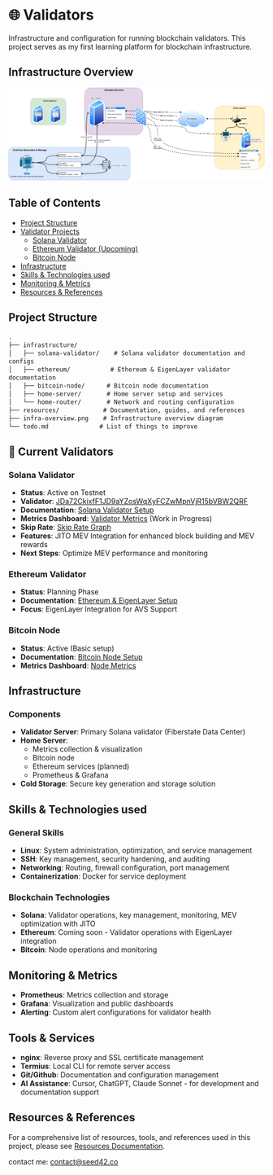 # 🌐 Validators

Infrastructure and configuration for running blockchain validators.
This project serves as my first learning platform for blockchain infrastructure.

## Infrastructure Overview
![Validator Infrastructure Overview](infra-overview.png)

## Table of Contents
- [Project Structure](#project-structure)
- [Validator Projects](#validator-projects)
  - [Solana Validator](#solana-validator)
  - [Ethereum Validator (Upcoming)](#ethereum-validator)
  - [Bitcoin Node](#bitcoin-node)
- [Infrastructure](#infrastructure)
- [Skills & Technologies used](#skills--technologies)
- [Monitoring & Metrics](#monitoring--metrics)
- [Resources & References](#resources--references)

## Project Structure
```
.
├── infrastructure/
│   ├── solana-validator/    # Solana validator documentation and configs
│   ├── ethereum/           # Ethereum & EigenLayer validator documentation
│   ├── bitcoin-node/      # Bitcoin node documentation
│   ├── home-server/       # Home server setup and services
│   └── home-router/       # Network and routing configuration
├── resources/            # Documentation, guides, and references
├── infra-overview.png    # Infrastructure overview diagram
└── todo.md              # List of things to improve
```

## 🔄 Current Validators

### Solana Validator
- **Status**: Active on Testnet
- **Validator**: [JDa72CkixfF1JD9aYZosWqXyFCZwMpnVjR15bVBW2QRF](https://www.validators.app/validators/JDa72CkixfF1JD9aYZosWqXyFCZwMpnVjR15bVBW2QRF?locale=en&network=testnet)
- **Documentation**: [Solana Validator Setup](infrastructure/solana-validator/README.md)
- **Metrics Dashboard**: [Validator Metrics](https://metric.seed42.co/public-dashboards/94ca941675e947cb877619494cf95d80) (Work in Progress)
- **Skip Rate**: [Skip Rate Graph](https://metric.seed42.co/d/30786?from=now-15m&to=now&refresh=15s)
- **Features**: JITO MEV Integration for enhanced block building and MEV rewards
- **Next Steps**: Optimize MEV performance and monitoring

### Ethereum Validator
- **Status**: Planning Phase
- **Documentation**: [Ethereum & EigenLayer Setup](infrastructure/ethereum/README.md)
- **Focus**: EigenLayer Integration for AVS Support

### Bitcoin Node
- **Status**: Active (Basic setup)
- **Documentation**: [Bitcoin Node Setup](infrastructure/bitcoin-node/README.md)
- **Metrics Dashboard**: [Node Metrics](https://metric.seed42.co/public-dashboards/4de1b04bbfd5466cbc7387071ae30786?from=now-15m&to=now&refresh=15s)

## Infrastructure

### Components
- **Validator Server**: Primary Solana validator (Fiberstate Data Center)
- **Home Server**: 
  - Metrics collection & visualization
  - Bitcoin node
  - Ethereum services (planned)
  - Prometheus & Grafana
- **Cold Storage**: Secure key generation and storage solution

## Skills & Technologies used

### General Skills
- **Linux**: System administration, optimization, and service management
- **SSH**: Key management, security hardening, and auditing
- **Networking**: Routing, firewall configuration, port management
- **Containerization**: Docker for service deployment

### Blockchain Technologies
- **Solana**: Validator operations, key management, monitoring, MEV optimization with JITO
- **Ethereum**: Coming soon - Validator operations with EigenLayer integration
- **Bitcoin**: Node operations and monitoring

## Monitoring & Metrics
- **Prometheus**: Metrics collection and storage
- **Grafana**: Visualization and public dashboards
- **Alerting**: Custom alert configurations for validator health

## Tools & Services
- **nginx**: Reverse proxy and SSL certificate management
- **Termius**: Local CLI for remote server access
- **Git/Github**: Documentation and configuration management
- **AI Assistance**: Cursor, ChatGPT, Claude Sonnet - for development and documentation support

## Resources & References
For a comprehensive list of resources, tools, and references used in this project, please see [Resources Documentation](resources/README.md).

contact me: contact@seed42.co

